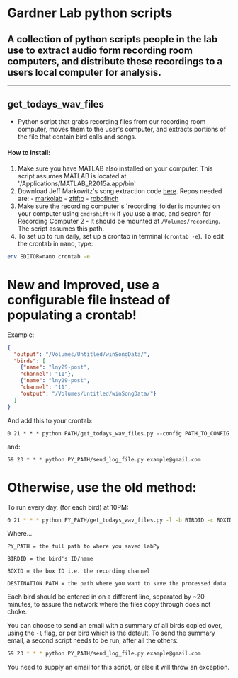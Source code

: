# Gardner Lab python scripts

## A collection of python scripts people in the lab use to extract audio form recording room computers, and distribute these recordings to a users local computer for analysis.

----

## get_todays_wav_files

- Python script that grabs recording files from our recording room computer, moves them to the user's computer, and extracts portions of the file that contain bird calls and songs.

#### How to install:
  1. Make sure you have MATLAB also installed on your computer. This script assumes MATLAB is located at '/Applications/MATLAB_R2015a.app/bin'
  2. Download Jeff Markowitz's song extraction code [here](https://github.com/jmarkow/). Repos needed are:
    - [markolab](https://github.com/jmarkow/markolab)
    - [zftftb](https://github.com/jmarkow/zftftb)
    - [robofinch](https://github.com/jmarkow/robofinch)
  3. Make sure the recording computer's 'recording' folder is mounted on your computer using `cmd+shift+k` if you use a mac, and search for Recording Computer 2
    - It should be mounted at `/Volumes/recording`. The script assumes this path.
  4. To set up to run daily, set up a crontab in terminal (`crontab -e`). To edit the crontab in nano, type:
  ```bash
  env EDITOR=nano crontab -e
  ```

# New and Improved, use a configurable file instead of populating a crontab!
Example:
```json
{
  "output": "/Volumes/Untitled/winSongData/",
  "birds": [
    {"name": "lny29-post",
    "channel": "11"},
    {"name": "lny29-post",
    "channel": "11",
    "output": "/Volumes/Untitled/winSongData/"}
  ]
}
```
And add this to your crontab:

`0 21 * * * python PATH/get_todays_wav_files.py --config PATH_TO_CONFIG`

and:

`59 23 * * * python PY_PATH/send_log_file.py example@gmail.com`

# Otherwise, use the old method:

To run every day, (for each bird) at 10PM:
```bash
0 21 * * * python PY_PATH/get_todays_wav_files.py -l -b BIRDID -c BOXID -d DESTINATION_PATH
```

Where...
```
PY_PATH = the full path to where you saved labPy

BIRDID = the bird's ID/name

BOXID = the box ID i.e. the recording channel

DESTINATION PATH = the path where you want to save the processed data
```

Each bird should be entered in on a different line, separated by ~20 minutes, to assure the network where the files copy through does not choke.

You can choose to send an email with a summary of all birds copied over, using the `-l` flag, or per bird which is the default. To send the summary email, a second script needs to be run, after all the others:

```bash
59 23 * * * python PY_PATH/send_log_file.py example@gmail.com
```

You need to supply an email for this script, or else it will throw an exception.
